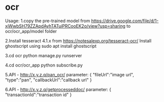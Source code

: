 # ocr
Usage:
1.copy the pre-trained model from https://drive.google.com/file/d/1-xjWwbSH79ZZApdAyhTATuiPRCooEK2o/view?usp=sharing to ocr/ocr_app/model folder

2.Install tesseract 4.1.x from https://notesalexp.org/tesseract-ocr/
  Install ghostscript using sudo apt install ghostscript 

3.cd ocr
  python manage.py runserver

4.cd ocr/ocr_app
python subscribe.py
  
5.API - http://x.y.z.q/pan_ocr/
  parameter:
  {
  "fileUrl":"image url",
  "type":"pan",
  "callbackUrl":"callback url"
  }
  
6.API - http://x.y.z.q/getprocesseddoc/
  parameter:
  {
  "transactionId":"transaction id"
  }
  
